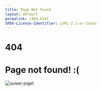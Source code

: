 ```yaml
---
title: Page Not Found
layout: default
permalink: /404.html
SPDX-License-Identifier: LGPL-2.1-or-later
---
```


# 404

# Page not found! :(

<div class="container">
  <img src="https://media.discordapp.net/attachments/1074079942792462478/1180594841193812179/suisei-s.gif" alt="suisei-joget"/>
</div>
